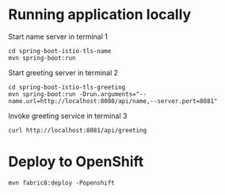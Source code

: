 # Running application locally

Start name server in terminal 1
```
cd spring-boot-istio-tls-name
mvn spring-boot:run
```

Start greeting server in terminal 2
```
cd spring-boot-istio-tls-greeting
mvn spring-boot:run -Drun.arguments="--name.url=http://localhost:8080/api/name,--server.port=8081"
```

Invoke greeting service in terminal 3
```
curl http://localhost:8081/api/greeting
```

# Deploy to OpenShift

```
mvn fabric8:deploy -Popenshift
```